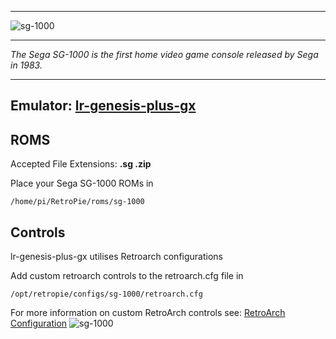 ***
![sg-1000](https://cloud.githubusercontent.com/assets/10035308/12213981/65649382-b641-11e5-8499-dfecbb496ff5.png)
***
_The Sega SG-1000 is the first home video game console released by Sega in 1983._
***
## Emulator: [lr-genesis-plus-gx](https://github.com/libretro/Genesis-Plus-GX)

## ROMS

Accepted File Extensions: **.sg .zip**

Place your Sega SG-1000 ROMs in 
```
/home/pi/RetroPie/roms/sg-1000
```

## Controls

lr-genesis-plus-gx utilises Retroarch configurations

Add custom retroarch controls to the retroarch.cfg file in
```shell
/opt/retropie/configs/sg-1000/retroarch.cfg
```
For more information on custom RetroArch controls see: [RetroArch Configuration](https://github.com/petrockblog/RetroPie-Setup/wiki/RetroArch-Configuration)
![sg-1000](https://cloud.githubusercontent.com/assets/10035308/8177182/4703423c-13bf-11e5-9cc7-54b156155d8d.png)